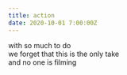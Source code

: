 ```yaml
---
title: action
date: 2020-10-01 7:00:00Z
---
```


with so much to do  
we forget that this is the only take  
and no one is filming